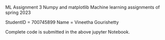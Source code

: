 ML Assignment 3 Numpy and matplotlib
Machine learning assignments of spring 2023

StudentID = 700745899 
Name = Vineetha Gourishetty

Complete code is submitted in the above jupyter Notebook.
